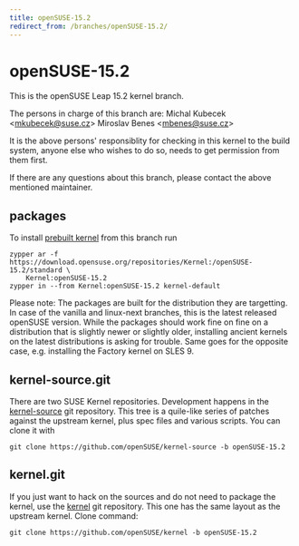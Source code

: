 ```yaml
---
title: openSUSE-15.2
redirect_from: /branches/openSUSE-15.2/
---
```

# openSUSE-15.2

This is the openSUSE Leap 15.2 kernel branch.

The persons in charge of this branch are: Michal Kubecek
\<[mkubecek@suse.cz](mailto:mkubecek@suse.cz?subject=openSUSE-15.2%20branch)\>
Miroslav Benes
\<[mbenes@suse.cz](mailto:mbenes@suse.cz?subject=openSUSE-15.2%20branch)\>

It is the above persons' responsiblity for checking in this kernel to
the build system, anyone else who wishes to do so, needs to get
permission from them first.

If there are any questions about this branch, please contact the above
mentioned maintainer.

[](https://download.opensuse.org/repositories/Kernel:/openSUSE-15.2)

## packages

To install [prebuilt
kernel](https://download.opensuse.org/repositories/Kernel:/openSUSE-15.2)
from this branch run

```
zypper ar -f https://download.opensuse.org/repositories/Kernel:/openSUSE-15.2/standard \
    Kernel:openSUSE-15.2
zypper in --from Kernel:openSUSE-15.2 kernel-default
```

Please note: The packages are built for the distribution they are
targetting. In case of the vanilla and linux-next branches, this is the
latest released openSUSE version. While the packages should work fine on
fine on a distribution that is slightly newer or slightly older,
installing ancient kernels on the latest distributions is asking for
trouble. Same goes for the opposite case, e.g. installing the Factory
kernel on SLES 9.

[](https://github.com/openSUSE/kernel-source/tree/openSUSE-15.2)

## kernel-source.git

There are two SUSE Kernel repositories. Development happens in the
[kernel-source](https://github.com/openSUSE/kernel-source/tree/openSUSE-15.2)
git repository. This tree is a quile-like series of patches against the
upstream kernel, plus spec files and various scripts. You can clone it
with

    git clone https://github.com/openSUSE/kernel-source -b openSUSE-15.2

[](https://github.com/openSUSE/kernel/tree/openSUSE-15.2)

## kernel.git

If you just want to hack on the sources and do not need to package the
kernel, use the
[kernel](https://github.com/openSUSE/kernel/tree/openSUSE-15.2) git
repository. This one has the same layout as the upstream kernel. Clone
command:

    git clone https://github.com/openSUSE/kernel -b openSUSE-15.2

